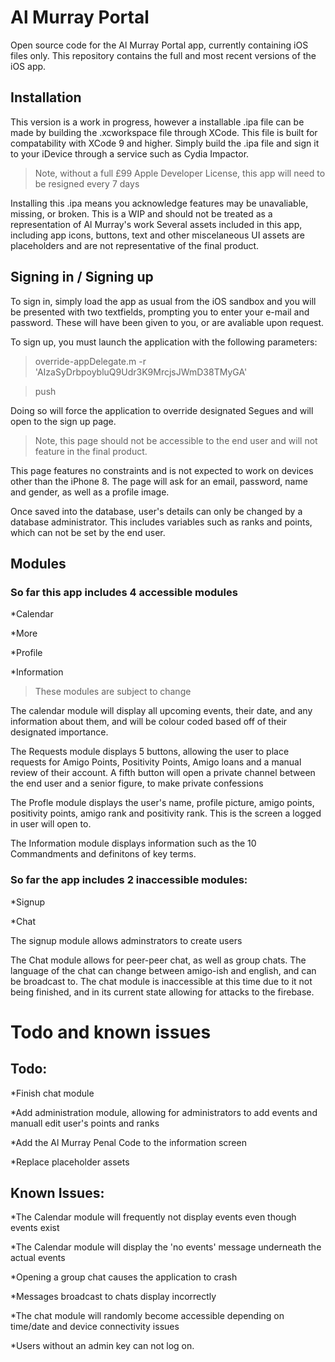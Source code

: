 # Al Murray Portal

Open source code for the Al Murray Portal app, currently containing iOS files only. This repository contains the full and most recent versions of the iOS app.

## Installation

This version is a work in progress, however a installable .ipa file can be made by building the .xcworkspace file through XCode. This file is built for compatability with XCode 9 and higher. 
Simply build the .ipa file and sign it to your iDevice through a service such as Cydia Impactor. 
> Note, without a full £99 Apple Developer License, this app will need to be resigned every 7 days

Installing this .ipa means you acknowledge features may be unavaliable, missing, or broken. This is a WIP and should not be treated as a representation of Al Murray's work
Several assets included in this app, including app icons, buttons, text and other miscelaneous UI assets are placeholders and are not representative of the final product.

## Signing in / Signing up

To sign in, simply load the app as usual from the iOS sandbox and you will be presented with two textfields, prompting you to enter your e-mail and password.
These will have been given to you, or are avaliable upon request. 

To sign up, you must launch the application with the following parameters:

>override-appDelegate.m -r 'AIzaSyDrbpoybluQ9Udr3K9MrcjsJWmD38TMyGA'

>push

Doing so will force the application to override designated Segues and will open to the sign up page.

> Note, this page should not be accessible to the end user and will not feature in the final product.

This page features no constraints and is not expected to work on devices other than the iPhone 8.
The page will ask for an email, password, name and gender, as well as a profile image. 

Once saved into the database, user's details can only be changed by a database administrator. This includes variables such as ranks and points,
which can not be set by the end user.

## Modules

### So far this app includes 4 accessible modules

*Calendar

*More

*Profile

*Information

> These modules are subject to change

The calendar module will display all upcoming events, their date, and any information about them, and will be colour coded
based off of their designated importance.

The Requests module displays 5 buttons, allowing the user to place requests for Amigo Points, Positivity Points, Amigo loans and a 
manual review of their account. A fifth button will open a private channel between the end user and a senior figure, to make 
private confessions

The Profle module displays the user's name, profile picture, amigo points, positivity points, amigo rank and positivity rank. This is 
the screen a logged in user will open to.

The Information module displays information such as the 10 Commandments and definitons of key terms.

### So far the app includes 2 inaccessible modules:

*Signup

*Chat

The signup module allows adminstrators to create users

The Chat module allows for peer-peer chat, as well as group chats. The language of the chat can change between amigo-ish and
english, and can be broadcast to. The chat module is inaccessible at this time due to it not being finished, and in its current state
allowing for attacks to the firebase.

# Todo and known issues

## Todo:
*Finish chat module

*Add administration module, allowing for administrators to add events and manuall edit user's points and ranks

*Add the Al Murray Penal Code to the information screen

*Replace placeholder assets

## Known Issues:
*The Calendar module will frequently not display events even though events exist

*The Calendar module will display the 'no events' message underneath the actual events

*Opening a group chat causes the application to crash

*Messages broadcast to chats display incorrectly

*The chat module will randomly become accessible depending on time/date and device connectivity issues

*Users without an admin key can not log on.
